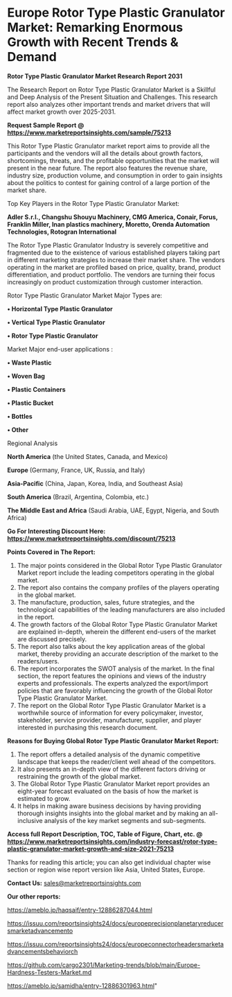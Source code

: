  # Europe Rotor Type Plastic Granulator Market: Remarking Enormous Growth with Recent Trends & Demand

<strong>Rotor Type Plastic Granulator Market Research Report 2031</strong>

The Research Report on Rotor Type Plastic Granulator Market is a Skillful and Deep Analysis of the Present Situation and Challenges. This research report also analyzes other important trends and market drivers that will affect market growth over 2025-2031.

<strong>Request Sample Report @ <a href=https://www.marketreportsinsights.com/sample/75213>https://www.marketreportsinsights.com/sample/75213</a></strong>

This Rotor Type Plastic Granulator market report aims to provide all the participants and the vendors will all the details about growth factors, shortcomings, threats, and the profitable opportunities that the market will present in the near future. The report also features the revenue share, industry size, production volume, and consumption in order to gain insights about the politics to contest for gaining control of a large portion of the market share.

Top Key Players in the Rotor Type Plastic Granulator Market:

<strong>Adler S.r.l., Changshu Shouyu Machinery, CMG America, Conair, Forus, Franklin Miller, Inan plastics machinery, Moretto, Orenda Automation Technologies, Rotogran International</strong>

The Rotor Type Plastic Granulator Industry is severely competitive and fragmented due to the existence of various established players taking part in different marketing strategies to increase their market share. The vendors operating in the market are profiled based on price, quality, brand, product differentiation, and product portfolio. The vendors are turning their focus increasingly on product customization through customer interaction.

Rotor Type Plastic Granulator Market Major Types are:

<strong>• Horizontal Type Plastic Granulator

• Vertical Type Plastic Granulator

• Rotor Type Plastic Granulator</strong>

Market Major end-user applications :

<strong>• Waste Plastic

• Woven Bag

• Plastic Containers

• Plastic Bucket

• Bottles

• Other</strong>

Regional Analysis

</u><strong><b>North America</b></strong> (the United States, Canada, and Mexico)

<strong><b>Europe </b></strong>(Germany, France, UK, Russia, and Italy)

<strong><b>Asia-Pacific</b></strong> (China, Japan, Korea, India, and Southeast Asia)

<strong><b>South America</b></strong> (Brazil, Argentina, Colombia, etc.)

<strong><b>The Middle East and Africa</b></strong> (Saudi Arabia, UAE, Egypt, Nigeria, and South Africa)

<strong>Go For Interesting Discount Here: <a href=https://www.marketreportsinsights.com/discount/75213>https://www.marketreportsinsights.com/discount/75213</a></strong>

<strong>Points Covered in The Report:</strong>
<ol>
  <li>The major points considered in the Global Rotor Type Plastic Granulator Market report include the leading competitors operating in the global market.</li>
  <li>The report also contains the company profiles of the players operating in the global market.</li>
  <li>The manufacture, production, sales, future strategies, and the technological capabilities of the leading manufacturers are also included in the report.</li>
  <li>The growth factors of the Global Rotor Type Plastic Granulator Market are explained in-depth, wherein the different end-users of the market are discussed precisely.</li>
  <li>The report also talks about the key application areas of the global market, thereby providing an accurate description of the market to the readers/users.</li>
  <li>The report incorporates the SWOT analysis of the market. In the final section, the report features the opinions and views of the industry experts and professionals. The experts analyzed the export/import policies that are favorably influencing the growth of the Global Rotor Type Plastic Granulator Market.</li>
  <li>The report on the Global Rotor Type Plastic Granulator Market is a worthwhile source of information for every policymaker, investor, stakeholder, service provider, manufacturer, supplier, and player interested in purchasing this research document.</li>
</ol>
<strong>Reasons for Buying Global Rotor Type Plastic Granulator Market Report:</strong>

<ol>
  <li>The report offers a detailed analysis of the dynamic competitive landscape that keeps the reader/client well ahead of the competitors.</li>
  <li>It also presents an in-depth view of the different factors driving or restraining the growth of the global market.</li>
  <li>The Global Rotor Type Plastic Granulator Market report provides an eight-year forecast evaluated on the basis of how the market is estimated to grow.</li>
  <li>It helps in making aware business decisions by having providing thorough insights insights into the global market and by making an all-inclusive analysis of the key market segments and sub-segments.</li>
</ol>
<strong>Access full Report Description, TOC, Table of Figure, Chart, etc. @ <a href=https://www.marketreportsinsights.com/industry-forecast/rotor-type-plastic-granulator-market-growth-and-size-2021-75213>https://www.marketreportsinsights.com/industry-forecast/rotor-type-plastic-granulator-market-growth-and-size-2021-75213</a></strong>


Thanks for reading this article; you can also get individual chapter wise section or region wise report version like Asia, United States, Europe.

<strong>Contact Us:</strong>
sales@marketreportsinsights.com

<strong>Our other reports:</strong>

<a href=https://ameblo.jp/haqsaif/entry-12886287044.html>https://ameblo.jp/haqsaif/entry-12886287044.html</a>

<a href=https://issuu.com/reportsinsights24/docs/europeprecisionplanetaryreducersmarketadvancemento>https://issuu.com/reportsinsights24/docs/europeprecisionplanetaryreducersmarketadvancemento</a>

<a href=https://issuu.com/reportsinsights24/docs/europeconnectorheadersmarketadvancementsbehaviorch>https://issuu.com/reportsinsights24/docs/europeconnectorheadersmarketadvancementsbehaviorch</a>

<a href=https://github.com/cargo2301/Marketing-trends/blob/main/Europe-Hardness-Testers-Market.md>https://github.com/cargo2301/Marketing-trends/blob/main/Europe-Hardness-Testers-Market.md</a>

<a href=https://ameblo.jp/samidha/entry-12886301963.html>https://ameblo.jp/samidha/entry-12886301963.html</a>"
